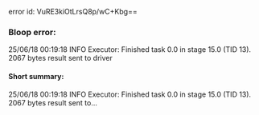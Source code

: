 error id: VuRE3kiOtLrsQ8p/wC+Kbg==
### Bloop error:

25/06/18 00:19:18 INFO Executor: Finished task 0.0 in stage 15.0 (TID 13). 2067 bytes result sent to driver
#### Short summary: 

25/06/18 00:19:18 INFO Executor: Finished task 0.0 in stage 15.0 (TID 13). 2067 bytes result sent to...